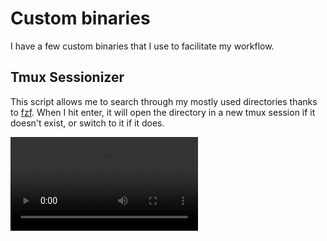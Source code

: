 # Custom binaries

I have a few custom binaries that I use to facilitate my workflow.

## Tmux Sessionizer

This script allows me to search through my mostly used directories thanks to [fzf](https://github.com/junegunn/fzf). When I hit enter, it will open the directory in a new tmux session if it doesn't exist, or switch to it if it does.

![Tmux Sessionizer](/config/bin/tmux-sessionizer.mp4)
